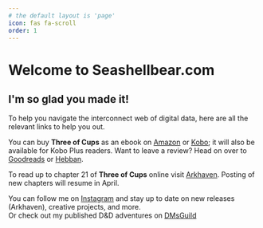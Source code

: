 ```yaml
---
# the default layout is 'page'
icon: fas fa-scroll
order: 1
---
```


# Welcome to Seashellbear.com 
## I'm so glad you made it!  

To help you navigate the interconnect web of digital data, here are all the relevant links to help you out. 
    
You can buy **Three of Cups** as an ebook on [Amazon](https://www.amazon.com/dp/B0DR29YZN1) or [Kobo](https://www.kobo.com/nl/nl/ebook/three-of-cups); it will also be available for Kobo Plus readers. 
Want to leave a review? Head on over to [Goodreads](https://www.goodreads.com/book/show/222813642-three-of-cups) or [Hebban](https://www.hebban.nl/boek/three-of-cups-zanna-bear).  
  
To read up to chapter 21 of **Three of Cups** online visit [Arkhaven](https://www.Arkhaven.com/comics/fantasy/three-of-cups/). Posting of new chapters will resume in April.
  
You can follow me on [Instagram](https://www.instagram.com/seashell.bear.creative/) and stay up to date on new releases (Arkhaven), creative projects, and more.  
Or check out my published D&D adventures on [DMsGuild](https://www.dmsguild.com/browse.php?author=Suus)
